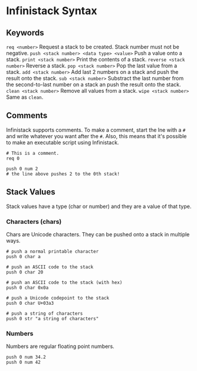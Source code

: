 
# Infinistack Syntax

## Keywords

`req <number>` Request a stack to be created. Stack number must not be negative.
`push <stack number> <data type> <value>` Push a value onto a stack.
`print <stack number>` Print the contents of a stack.
`reverse <stack number>` Reverse a stack.
`pop <stack number>` Pop the last value from a stack.
`add <stack number>` Add last 2 numbers on a stack and push the result onto the stack.
`sub <stack number>` Substract the last number from the second-to-last number on a stack an push the result onto the stack.
`clean <stack number>` Remove all values from a stack.
`wipe <stack number>` Same as `clean`.

## Comments

Infinistack supports comments. To make a comment, start the lne with a `#` and write whatever you want after the `#`. Also, this means that it's possible to make an executable script using Infinistack.

```
# This is a comment.
req 0

push 0 num 2
# the line above pushes 2 to the 0th stack!
```

## Stack Values

Stack values have a type (char or number) and they are a value of that type.

### Characters (chars)

Chars are Unicode characters. They can be pushed onto a stack in multiple ways.

```
# push a normal printable character
push 0 char a

# push an ASCII code to the stack
push 0 char 20

# push an ASCII code to the stack (with hex)
push 0 char 0x0a

# push a Unicode codepoint to the stack
push 0 char U+03a3

# push a string of characters
push 0 str "a string of characters"
```

### Numbers

Numbers are regular floating point numbers.

```
push 0 num 34.2
push 0 num 42
```
